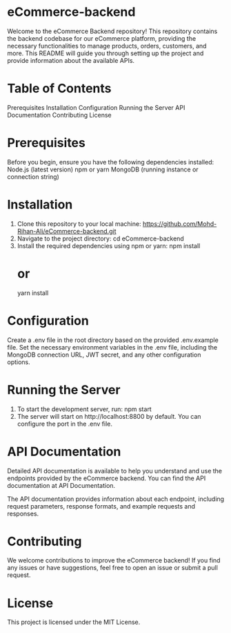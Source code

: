 # eCommerce-backend
Welcome to the eCommerce Backend repository! This repository contains the backend codebase for our eCommerce platform, providing the necessary functionalities to manage products, orders, customers, and more. This README will guide you through setting up the project and provide information about the available APIs.

# Table of Contents
Prerequisites
Installation
Configuration
Running the Server
API Documentation
Contributing
License

# Prerequisites
Before you begin, ensure you have the following dependencies installed:
Node.js (latest version)
npm or yarn
MongoDB (running instance or connection string)

# Installation
1. Clone this repository to your local machine:
   https://github.com/Mohd-Rihan-Ali/eCommerce-backend.git
2. Navigate to the project directory:
   cd eCommerce-backend
3. Install the required dependencies using npm or yarn:
   npm install
   # or
   yarn install

# Configuration
Create a .env file in the root directory based on the provided .env.example file.
Set the necessary environment variables in the .env file, including the MongoDB connection URL, JWT secret, and any other configuration options.

# Running the Server
1. To start the development server, run:
   npm start
2. The server will start on http://localhost:8800 by default. You can configure the port in the .env file.

# API Documentation
Detailed API documentation is available to help you understand and use the endpoints provided by the eCommerce backend. You can find the API documentation at API Documentation.

The API documentation provides information about each endpoint, including request parameters, response formats, and example requests and responses.

# Contributing
We welcome contributions to improve the eCommerce backend! If you find any issues or have suggestions, feel free to open an issue or submit a pull request. 

# License
This project is licensed under the MIT License.

